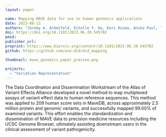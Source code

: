 ```yaml
---
layout: paper

name: Mapping MAVE data for use in human genomics applications
date: 2023-06-23
authors: "Jeremy A. Arbesfeld, Estelle Y. Da, Kori Kuzma, Anika Paul, Tierra Farris, Kevin Riehle, Nuno Daniel Saraiva Agostinho, Jordan F. Safer, Aleksandar Milosavljevic, Julia Foreman, Helen V. Firth, Sarah E. Hunt, Sumaiya Iqbal, Melissa Cline, Alan F. Rubin, Alex H. Wagner"
doi: https://doi.org/10.1101/2023.06.20.545702
pmid:
publisher_url:
preprint: https://www.biorxiv.org/content/10.1101/2023.06.20.545702
github: https://github.com/ave-dcd/dcd_mapping

thumbnail: mave_genomics_paper_preview.png

projects:
  - "Variation Representation"
---
```

The Data Coordination and Dissemination Workstream of the Atlas of Variant Effects Alliance developed a novel method to map multiplexed assays of variant effect data to human reference sequences. This method was applied to 209 human score sets in MaveDB, across approximately 2.5 million protein and genomic variants, and successfully mapped 99.00% of examined variants. This effort enables the standardization and dissemination of MAVE data to precision medicine resources including the UCSC Genome Browser, ultimately assisting downstream users in the clinical assessment of variant pathogenicity.
